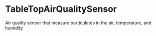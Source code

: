 # TableTopAirQualitySensor
Air quality sensor that measure particulates in the air, temperature, and humidity
